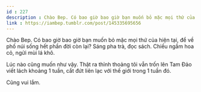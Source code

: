 ```yaml
---
id : 227
description : Chào Bep. Có bao giờ bao giờ bạn muốn bỏ mặc mọi thứ của hiện tại, để về phố núi sống hết phần đời còn lại? Sáng pha trà, đọc sách. Chiều ngắm hoa cỏ, ngửi mùi lá khô.
link : https://iambep.tumblr.com/post/145335695656
---
```


Chào Bep. Có bao giờ bao giờ bạn muốn bỏ mặc mọi thứ của hiện tại, để về
phố núi sống hết phần đời còn lại? Sáng pha trà, đọc sách. Chiều ngắm hoa
cỏ, ngửi mùi lá khô.

Lúc nào cũng muốn như vậy. Thật ra thỉnh thoảng tôi vẫn trốn lên Tam Đảo
viết lách khoảng 1 tuần, cắt đứt liên lạc với thế giới trong 1 tuần đó.

Cũng vui lắm.